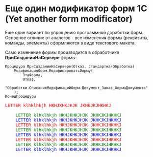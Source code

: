 # Еще один модификатор форм 1С (Yet another form modificator)

Еще один вариант по упрощению программной доработки форм. Основное отличие от аналогов - все изменения формы (реквизиты, команды, элементы) оформляются в виде текстового макета.

Само изменение формы производится в обработчике **ПриСозданииНаСервере** формы:

``` bsl
Процедура ПриСозданииНаСервере(Отказ, СтандартнаяОбработка)
	МодификацияФорм.МодифицироватьФорму(
		ЭтаФорма,
		Отказ,
		"Обработки.ОписанияМодификацийФорм.Документ_Заказ_ФормаДокумента"
	);
КонецПроцедуры
```
<pre>
<span style="color: red;">LETTER klhklhkjh HKHJKHKJHJK JKHKJKJHKHKJ
    </span>
    <span style="color: green;">LETTER klhklhkjh HKHJKHKJHJK JKHKJKJHKHKJ</span>
    <span style="color: blue;">LETTER klhklhkjh HKHJKHKJHJK JKHKJKJHKHKJ</span>
    <span style="color: red;">LETTER klhklhkjh HKHJKHKJHJK JKHKJKJHKHKJ</span>
    <span style="color: green;">LETTER klhklhkjh HKHJKHKJHJK JKHKJKJHKHKJ</span>
    <span style="color: blue;">LETTER klhklhkjh HKHJKHKJHJK JKHKJKJHKHKJ</span>
    <span style="color: red;">LETTER klhklhkjh HKHJKHKJHJK JKHKJKJHKHKJ</span>
    <span style="color: green;">LETTER klhklhkjh HKHJKHKJHJK JKHKJKJHKHKJ</span>
    <span style="color: blue;">LETTER klhklhkjh HKHJKHKJHJK JKHKJKJHKHKJ</span>
  </nobr><br>
</pre>
<div style="font-family: monospace;">
</div>
